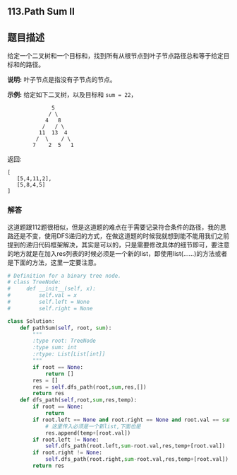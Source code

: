 ## 113.Path Sum II

## 题目描述

给定一个二叉树和一个目标和，找到所有从根节点到叶子节点路径总和等于给定目标和的路径。

**说明:** 叶子节点是指没有子节点的节点。

**示例:**
给定如下二叉树，以及目标和 `sum = 22`，

```
              5
             / \
            4   8
           /   / \
          11  13  4
         /  \    / \
        7    2  5   1

```

返回:

```
[
   [5,4,11,2],
   [5,8,4,5]
]
```

### 解答

​	这道题跟112题很相似，但是这道题的难点在于需要记录符合条件的路径，我的思路还是不变，使用DFS递归的方式，在做这道题的时候我就想到能不能用我们之前提到的递归代码框架解决，其实是可以的，只是需要修改具体的细节即可，要注意的地方就是在加入res列表的时候必须是一个新的list，即使用list(……)的方法或者是下面的方法，这里一定要注意。

```python
# Definition for a binary tree node.
# class TreeNode:
#     def __init__(self, x):
#         self.val = x
#         self.left = None
#         self.right = None

class Solution:
    def pathSum(self, root, sum):
        """
        :type root: TreeNode
        :type sum: int
        :rtype: List[List[int]]
        """
        if root == None:
            return []
        res = []
        res = self.dfs_path(root,sum,res,[])
        return res
    def dfs_path(self,root,sum,res,temp):
        if root == None:
            return
        if root.left == None and root.right == None and root.val == sum:
            # 这里传入必须是一个新list,下面也是
            res.append(temp+[root.val])
        if root.left != None:
            self.dfs_path(root.left,sum-root.val,res,temp+[root.val])
        if root.right != None:
            self.dfs_path(root.right,sum-root.val,res,temp+[root.val])
        return res
```

